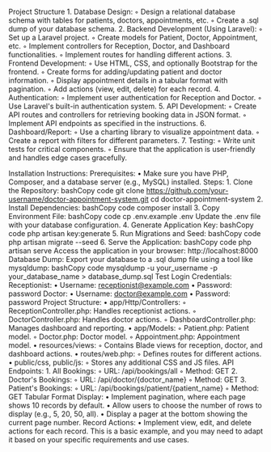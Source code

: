 Project Structure 1. Database Design:
◦ Design a relational database schema with tables for patients, doctors, appointments, etc.
◦ Create a .sql dump of your database schema. 2. Backend Development (Using Laravel):
◦ Set up a Laravel project.
◦ Create models for Patient, Doctor, Appointment, etc.
◦ Implement controllers for Reception, Doctor, and Dashboard functionalities.
◦ Implement routes for handling different actions. 3. Frontend Development:
◦ Use HTML, CSS, and optionally Bootstrap for the frontend.
◦ Create forms for adding/updating patient and doctor information.
◦ Display appointment details in a tabular format with pagination.
◦ Add actions (view, edit, delete) for each record. 4. Authentication:
◦ Implement user authentication for Reception and Doctor.
◦ Use Laravel's built-in authentication system. 5. API Development:
◦ Create API routes and controllers for retrieving booking data in JSON format.
◦ Implement API endpoints as specified in the instructions. 6. Dashboard/Report:
◦ Use a charting library to visualize appointment data.
◦ Create a report with filters for different parameters. 7. Testing:
◦ Write unit tests for critical components.
◦ Ensure that the application is user-friendly and handles edge cases gracefully.

Installation Instructions:
Prerequisites:
• Make sure you have PHP, Composer, and a database server (e.g., MySQL) installed.
Steps: 1. Clone the Repository:
bashCopy code
git clone https://github.com/your-username/doctor-appointment-system.git cd doctor-appointment-system 2. Install Dependencies:
bashCopy code
composer install 3. Copy Environment File:
bashCopy code
cp .env.example .env
Update the .env file with your database configuration. 4. Generate Application Key:
bashCopy code
php artisan key:generate 5. Run Migrations and Seed:
bashCopy code
php artisan migrate --seed 6. Serve the Application:
bashCopy code
php artisan serve
Access the application in your browser: http://localhost:8000
Database Dump:
Export your database to a .sql dump file using a tool like mysqldump:
bashCopy code
mysqldump -u your_username -p your_database_name > database_dump.sql
Test Login Credentials:
Receptionist:
• Username: receptionist@example.com
• Password: password
Doctor:
• Username: doctor@example.com
• Password: password
Project Structure:
• app/Http/Controllers:
◦ ReceptionController.php: Handles receptionist actions.
◦ DoctorController.php: Handles doctor actions.
◦ DashboardController.php: Manages dashboard and reporting.
• app/Models:
◦ Patient.php: Patient model.
◦ Doctor.php: Doctor model.
◦ Appointment.php: Appointment model.
• resources/views:
◦ Contains Blade views for reception, doctor, and dashboard actions.
• routes/web.php:
◦ Defines routes for different actions.
• public/css, public/js:
◦ Stores any additional CSS and JS files.
API Endpoints: 1. All Bookings:
◦ URL: /api/bookings/all
◦ Method: GET 2. Doctor's Bookings:
◦ URL: /api/doctor/{doctor_name}
◦ Method: GET 3. Patient's Bookings:
◦ URL: /api/bookings/patient/{patient_name}
◦ Method: GET
Tabular Format Display:
• Implement pagination, where each page shows 10 records by default.
• Allow users to choose the number of rows to display (e.g., 5, 20, 50, all).
• Display a pager at the bottom showing the current page number.
Record Actions:
• Implement view, edit, and delete actions for each record.
This is a basic example, and you may need to adapt it based on your specific requirements and use cases.
